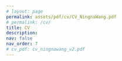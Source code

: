 ```yaml
---
# layout: page
permalink: assets/pdf/cv/CV_NingnaWang.pdf
# permalink: /cv/
title: CV
description:
nav: false
nav_order: 7
# cv_pdf: cv_ningnawang_v2.pdf
---
```



